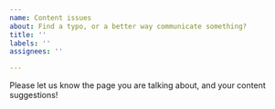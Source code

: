 ```yaml
---
name: Content issues
about: Find a typo, or a better way communicate something?
title: ''
labels: ''
assignees: ''

---
```


Please let us know the page you are talking about, and your content suggestions!
